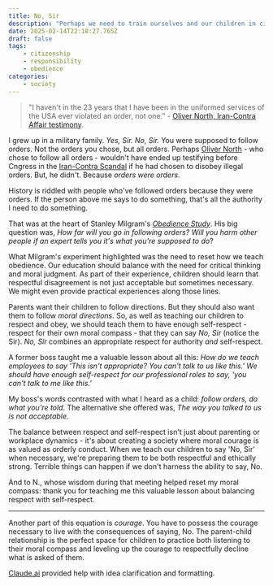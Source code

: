 ```yaml
---
title: No, Sir
description: "Perhaps we need to train ourselves and our children in civil disobedience."
date: 2025-02-14T22:18:27.765Z
draft: false
tags:
    - citizenship
    - responsibility
    - obedience
categories:
    - society
---
```

>  "I haven't in the 23 years that I have been in the uniformed services of the USA ever violated an order, not one." - [Oliver North, Iran-Contra Affair testimony](https://digitalrepository.unm.edu/cgi/viewcontent.cgi?article=1789&context=noticen). 

I grew up in a military family. *Yes, Sir. No, Sir.* You were supposed to follow orders. Not the orders you chose, but all orders. Perhaps [Oliver North](https://en.wikipedia.org/wiki/Oliver_North) - who chose to follow all orders - wouldn't have ended up testifying before Cngress in the [Iran-Contra Scandal](https://en.wikipedia.org/wiki/Iran%E2%80%93Contra_affair) if he had chosen to disobey illegal orders. But, he didn't. Because *orders were orders*. 

History is riddled with people who've followed orders because they were orders. If the person above me says to do something, that's all the authority I need to do something. 

That was at the heart of Stanley Milgram's *[Obedience Study](https://en.wikipedia.org/wiki/Milgram_experiment)*. His big question was, *How far will you go in following orders? Will you harm other people if an expert tells you it's what you're supposed to do*? 

What Milgram's experiment highlighted was the need to reset how we teach obedience. Our education should balance with the need for critical thinking and moral judgment. As part of their experience, children should learn that respectful disagreement is not just acceptable but sometimes necessary. We might even provide practical experiences along those lines. 

Parents want their children to follow directions. But they should also want them to follow *moral directions*. So, as well as teaching our children to respect and obey, we should teach them to have enough self-respect - respect for their own moral compass - that they can say *No, Sir* (notice the Sir). *No, Sir* combines an appropriate respect for authority *and* self-respect. 

A former boss taught me a valuable lesson about all this: *How do we teach employees to say 'This isn't appropriate? You can't talk to us like this.' We should have enough self-respect for our professional roles to say, 'you can't talk to me like this.'*

My boss's words contrasted with what I heard as a child: *follow orders, do what you're told*. The alternative she offered was, *The way you talked to us is not acceptable.*

The balance between respect and self-respect isn't just about parenting or workplace dynamics - it's about creating a society where moral courage is as valued as orderly conduct. When we teach our children to say 'No, Sir' when necessary, we're preparing them to be both respectful and ethically strong. Terrible things can happen if we don't harness the ability to say, No. 

And to N., whose wisdom during that meeting helped reset my moral compass: thank you for teaching me this valuable lesson about balancing respect with self-respect.

---

Another part of this equation is *courage*. You have to possess the courage necessary to live with the consequences of saying, No. The parent-child relationship is the perfect space for children to practice both listening to their moral compass and leveling up the courage to respectfully decline what is asked of them. 

[Claude.ai](https://claude.ai) provided help with idea clarification and formatting. 


